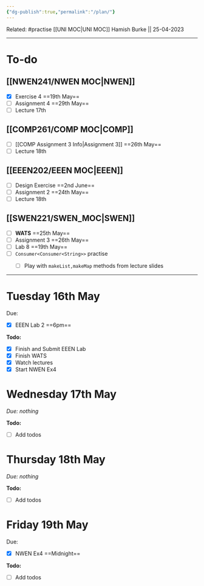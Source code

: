 ```yaml
---
{"dg-publish":true,"permalink":"/plan/"}
---
```


Related: #practise 
[[UNI MOC\|UNI MOC]]
Hamish Burke || 25-04-2023
***

# To-do

## [[NWEN241/NWEN MOC\|NWEN]]

- [x] Exercise 4 ==19th May==
- [ ] Assignment 4 ==29th May==
- [ ] Lecture 17th

## [[COMP261/COMP MOC\|COMP]]

- [ ] [[COMP Assignment 3 Info\|Assignment 3]] ==26th May==
- [ ] Lecture 18th

## [[EEEN202/EEEN MOC\|EEEN]]

- [ ] Design Exercise ==2nd June==
- [ ] Assignment 2 ==24th May==
- [ ] Lecture 18th

## [[SWEN221/SWEN_MOC\|SWEN]]

- [ ] **WATS** ==25th May==
- [ ] Assignment 3 ==26th May==
- [ ] Lab 8 ==19th May==
- [ ] `Consumer<Consumer<String>>` practise
	- [ ] Play with `makeList,makeMap` methods from lecture slides



***

# Tuesday 16th May

Due: 
- [x] EEEN Lab 2 ==6pm==


**Todo:**
- [x] Finish and Submit EEEN Lab
- [x] Finish WATS
- [x] Watch lectures
- [x] Start NWEN Ex4

# Wednesday 17th May

*Due: nothing*


**Todo:**
- [ ] Add todos

# Thursday 18th May

*Due: nothing*


**Todo:**
- [ ] Add todos

# Friday 19th May

Due: 
- [x] NWEN Ex4 ==Midnight==


**Todo:**
- [ ] Add todos


